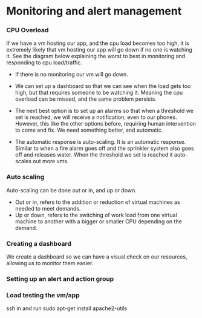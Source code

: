 # Monitoring and alert management

### CPU Overload

If we have a vm hosting our app, and the cpu load becomes too high, it is extremely likely that vm hosting our app will go down if no one is watching it. See the diagram below explaining the worst to best in monitoring and responding to cpu load/traffic.



* If there is no monitoring our vm will go down.

* We can set up a dashboard so that we can see when the load gets too high, but that requires someone to be watching it. Meaning the cpu overload can be missed, and the same problem persists.

* The next best option is to set up an alarms so that when a threshold we set is reached, we will receive a notification, even to our phones. However, this like the other options before, requiring human intervention to come and fix. We need something better, and automatic.

* The automatic response is auto-scaling. It is an automatic response. Similar to when a fire alarm goes off and the sprinkler system also goes off and releases water. When the threshold we set is reached it auto-scales out more vms.

### Auto scaling 

Auto-scaling can be done out or in, and up or down.
* Out or in, refers to the addition or reduction of virtual machines as needed to meet demands.
* Up or down, refers to the switching of work load from one virtual machine to another with a bigger or smaller CPU depending on the demand.

### Creating a dashboard 

We create a dashboard so we can have a visual check on our resources, allowing us to monitor them easier. 

### Setting up an alert and action group



### Load testing the vm/app

 

ssh in and run sudo apt-get install apache2-utils